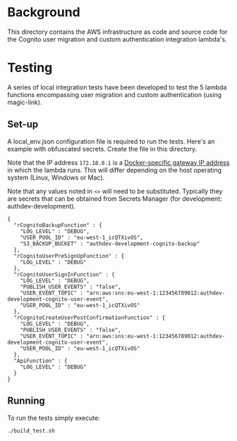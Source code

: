 # Background

This directory contains the AWS infrastructure as code and source code for
the Cognito user migration and custom authentication integration lambda's.

# Testing

A series of local integration tests have been developed to test the 5 lambda
functions encompassing user migration and custom authentication (using
magic-link).

## Set-up

A local_env.json configuration file is required to run the tests. Here's an
example with obfuscated secrets. Create the file in this directory.

Note that the IP address `172.18.0.1` is a [Docker-specific gateway IP address](https://docs.docker.com/network/network-tutorial-standalone/) in which the lambda runs. This will differ depending on the host operating system (Linux, Windows or Mac).

Note that any values noted in `<>` will need to be substituted. Typically they are secrets that can be obtained from Secrets Manager (for development: authdev-development).

```
{
  "rCognitoBackupFunction" : {
    "LOG_LEVEL" : "DEBUG",
    "USER_POOL_ID" : "eu-west-1_icQTXivOS",
    "S3_BACKUP_BUCKET" : "authdev-development-cognito-backup"
  },
  "rCognitoUserPreSignUpFunction" : {
    "LOG_LEVEL" : "DEBUG"
  },
  "rCognitoUserSignInFunction" : {
    "LOG_LEVEL" : "DEBUG",
    "PUBLISH_USER_EVENTS" : "false",
    "USER_EVENT_TOPIC" : "arn:aws:sns:eu-west-1:123456789012:authdev-development-cognito-user-event",
    "USER_POOL_ID" : "eu-west-1_icQTXivOS"
  },
  "rCognitoCreateUserPostConfirmationFunction" : {
    "LOG_LEVEL" : "DEBUG",
    "PUBLISH_USER_EVENTS" : "false",
    "USER_EVENT_TOPIC" : "arn:aws:sns:eu-west-1:123456789012:authdev-development-cognito-user-event",
    "USER_POOL_ID" : "eu-west-1_icQTXivOS"
  },
  "ApiFunction" : {
    "LOG_LEVEL" : "DEBUG"
  }
}
```

## Running

To run the tests simply execute:

```
./build_test.sh
```
